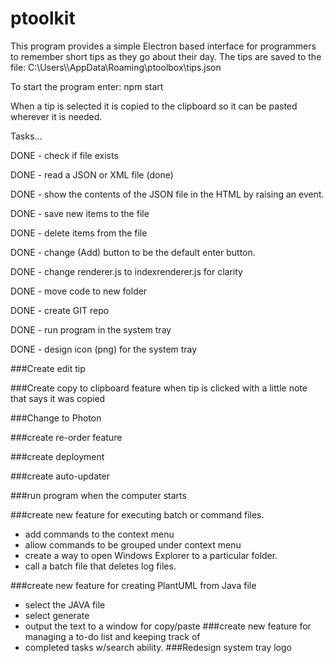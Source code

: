 # ptoolkit

This program provides a simple Electron based interface for programmers to
remember short tips as they go about their day.  The tips are saved to the file:
   C:\Users\\<user>\AppData\Roaming\ptoolbox\tips.json

To start the program enter:
   npm start

When a tip is selected it is copied to the clipboard so it can be pasted
wherever it is needed.

Tasks...

DONE - check if file exists

DONE - read a JSON or XML file (done)

DONE - show the contents of the JSON file in the HTML by raising an event.

DONE - save new items to the file

DONE - delete items from the file

DONE - change (Add) button to be the default enter button.

DONE - change renderer.js to indexrenderer.js for clarity

DONE - move code to new folder

DONE - create GIT repo

DONE - run program in the system tray

DONE - design icon (png) for the system tray

###Create edit tip

###Create copy to clipboard feature when tip is clicked with a little note that says it was copied

###Change to Photon

###create re-order feature

###create deployment

###create auto-updater

###run program when the computer starts

###create new feature for executing batch or command files.
- add commands to the context menu
- allow commands to be grouped under context menu
- create a way to open Windows Explorer to a particular folder.
- call a batch file that deletes log files.

###create new feature for creating PlantUML from Java file
-    select the JAVA file
-    select generate
-    output the text to a window for copy/paste
###create new feature for managing a to-do list and keeping track of
-    completed tasks w/search ability.
###Redesign system tray logo
